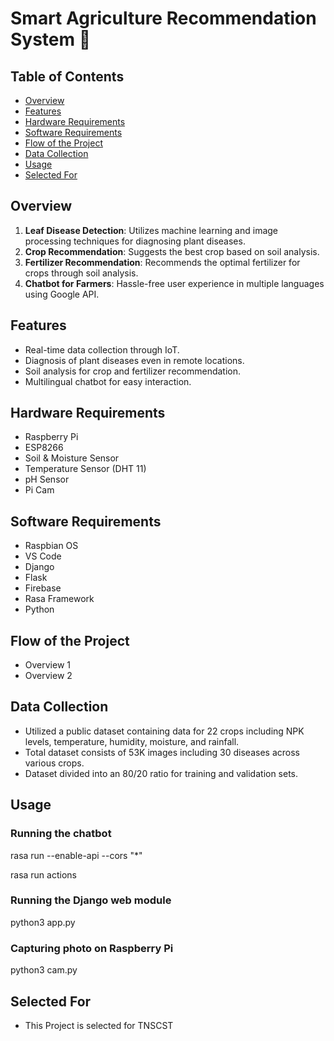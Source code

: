 # Smart Agriculture Recommendation System 🌾

## Table of Contents
- [Overview](#overview)
- [Features](#features)
- [Hardware Requirements](#hardware-requirements)
- [Software Requirements](#software-requirements)
- [Flow of the Project](#flow-of-the-project)
- [Data Collection](#data-collection)
- [Usage](#usage)
- [Selected For](#selected-for)

## Overview
1. **Leaf Disease Detection**: Utilizes machine learning and image processing techniques for diagnosing plant diseases.
2. **Crop Recommendation**: Suggests the best crop based on soil analysis.
3. **Fertilizer Recommendation**: Recommends the optimal fertilizer for crops through soil analysis.
4. **Chatbot for Farmers**: Hassle-free user experience in multiple languages using Google API.

## Features
- Real-time data collection through IoT.
- Diagnosis of plant diseases even in remote locations.
- Soil analysis for crop and fertilizer recommendation.
- Multilingual chatbot for easy interaction.

## Hardware Requirements
- Raspberry Pi
- ESP8266
- Soil & Moisture Sensor
- Temperature Sensor (DHT 11)
- pH Sensor
- Pi Cam

## Software Requirements
- Raspbian OS
- VS Code
- Django
- Flask
- Firebase
- Rasa Framework
- Python

## Flow of the Project
- Overview 1
- Overview 2

## Data Collection
- Utilized a public dataset containing data for 22 crops including NPK levels, temperature, humidity, moisture, and rainfall.
- Total dataset consists of 53K images including 30 diseases across various crops.
- Dataset divided into an 80/20 ratio for training and validation sets.

## Usage

### Running the chatbot

rasa run --enable-api --cors "*"

rasa run actions

### Running the Django web module

python3 app.py

### Capturing photo on Raspberry Pi

python3 cam.py

## Selected For

- This Project is selected for TNSCST

